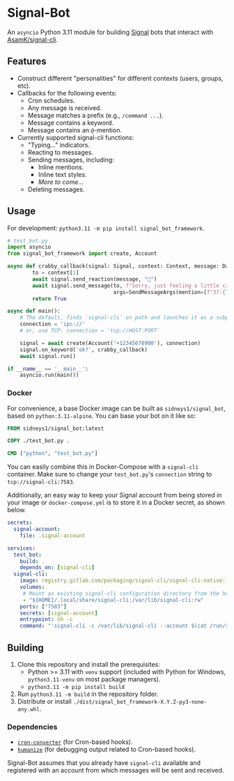 # Signal-Bot

An `asyncio` Python 3.11 module for building [Signal][signal] bots that interact with [AsamK/signal-cli][signal-cli].

## Features

* Construct different "personalities" for different contexts (users, groups, etc).
* Callbacks for the following events:
  * Cron schedules.
  * Any message is received.
  * Message matches a prefix (e.g., `/command ...`).
  * Message contains a keyword.
  * Message contains an `@`-mention.
* Currently supported signal-cli functions:
  * "Typing..." indicators.
  * Reacting to messages.
  * Sending messages, including:
    * Inline mentions.
    * Inline text styles.
    * *More to come...*
  * Deleting messages.

## Usage

For development: `python3.11 -m pip install signal_bot_framework`.

```py
# test_bot.py
import asyncio
from signal_bot_framework import create, Account

async def crabby_callback(signal: Signal, context: Context, message: DataMessage) -> bool:
        to = context[1]
        await signal.send_reaction(message, "🦀")
        await signal.send_message(to, f"Sorry, just feeling a little crabby, {message.sender_name}.",
                                  args=SendMessageArgs(mention=[f"37:{len(message.sender_name)}:{message.sender}"]))
        return True

async def main():
    # The default, finds `signal-cli` on path and launches it as a subprocess
    connection = 'ipc://'
    # or, use TCP: connection = 'tcp://HOST:PORT'

    signal = await create(Account('+12345678900'), connection)
    signal.on_keyword('ok?', crabby_callback)
    await signal.run()

if __name__ == '__main__':
    asyncio.run(main())
```

### Docker

For convenience, a base Docker image can be built as `sidneys1/signal_bot`, based on `python:3.11-alpine`.
You can base your bot on it like so:

```Dockerfile
FROM sidneys1/signal_bot:latest

COPY ./test_bot.py .

CMD ["python", "test_bot.py"]
```

You can easily combine this in Docker-Compose with a `signal-cli` container.
Make sure to change your `test_bot.py`'s `connection` string to `tcp://signal-cli:7583`.

Additionally, an easy way to keep your Signal account from being stored in your image or `docker-compose.yml` is to
store it in a Docker secret, as shown below.

```yml
secrets:
  signal-account:
    file: .signal-account

services:
  test_bot:
    build: .
    depends_on: [signal-cli]
  signal-cli:
    image: registry.gitlab.com/packaging/signal-cli/signal-cli-native:latest
    volumes:
     # Mount an existing signal-cli configuration directory from the host.
     - "${HOME}/.local/share/signal-cli:/var/lib/signal-cli:rw"
    ports: ["7583"]
    secrets: [signal-account]
    entrypoint: sh -c
    command: "'signal-cli -c /var/lib/signal-cli --account $(cat /run/secrets/signal-account) daemon --receive-mode on-connection --no-receive-stdout --send-read-receipts --tcp 0.0.0.0:7583'"
```

## Building

1. Clone this repository and install the prerequisites:
   * Python >= 3.11 with `venv` support (included with Python for Windows, `python3.11-venv` on most package managers).
   * `python3.11 -m pip install build`
2. Run `python3.11 -m build` in the repository folder.
3. Distribute or install `./dist/signal_bot_framework-X.Y.Z-py3-none-any.whl`.

### Dependencies

* [`cron-converter`][cron-converter] (for Cron-based hooks).
* [`humanize`][humanize] (for debugging output related to Cron-based hooks).

Signal-Bot assumes that you already have `signal-cli` available and registered with an account from which messages will
be sent and received.


<!-- Link definitions -->
[signal]: https://www.signal.org/
[signal-cli]: https://github.com/AsamK/signal-cli
[cron-converter]: https://github.com/Sonic0/cron-converter
[humanize]: https://github.com/python-humanize/humanize
